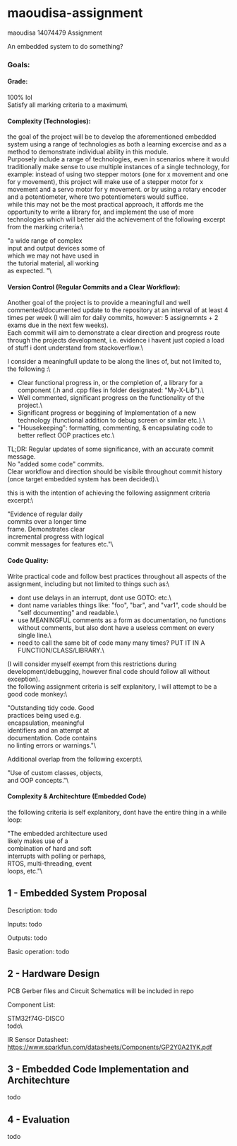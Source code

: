 # maoudisa-assignment
maoudisa 14074479 Assignment

An embedded system to do something?

### Goals:

#### Grade:
100% lol\
Satisfy all marking criteria to a maximum\

#### Complexity (Technologies):
the goal of the project will be to develop the aforementioned embedded system using a range of technologies as both a learning excercise and as a method to demonstrate individual ability in this module.\
Purposely include a range of technologies, even in scenarios where it would traditionally make sense to use multiple instances of a single technology, for example: instead of using two stepper motors (one for x movement and one for y movement), this project will make use of a stepper motor for x movement and a servo motor for y movement. or by using a rotary encoder and a potentiometer, where two potentiometers would suffice.\
while this may not be the most practical approach, it affords me the opportunity to write a library for, and implement the use of more technologies which will better aid the achievement of the following excerpt from the marking criteria:\

"a wide range of complex\
input and output devices some of\
which we may not have used in\
the tutorial material, all working\
as expected. "\

#### Version Control (Regular Commits and a Clear Workflow):
Another goal of the project is to provide a meaningfull and well commented/documented update to the repository at an interval of at least 4 times per week (I will aim for daily commits, however: 5 assignemnts + 2 exams due in the next few weeks).\
Each commit will aim to demonstrate a clear direction and progress route through the projects development, i.e. evidence i havent just copied a load of stuff i dont understand from stackoverflow.\

I consider a meaningfull update to be along the lines of, but not limited to, the following :\

 - Clear functional progress in, or the completion of, a library for a component (.h and .cpp files in folder designated: "My-X-Lib").\
 - Well commented, significant progress on the functionality of the project.\
 - Significant progress or beggining of Implementation of a new technology (functional addition to debug screen or similar etc.).\
 - "Housekeeping": formatting, commenting, & encapsulating code to better reflect OOP practices etc.\

TL;DR:
Regular updates of some significance, with an accurate commit message.\
No "added some code" commits.\
Clear workflow and direction should be visibile throughout commit history (once target embedded system has been decided).\

this is with the intention of achieving the following assignment criteria excerpt:\

"Evidence of regular daily\
commits over a longer time\
frame. Demonstrates clear\
incremental progress with logical\
commit messages for features etc."\

#### Code Quality:
Write practical code and follow best practices throughout all aspects of the assignment, including but not limited to things such as:\

 - dont use delays in an interrupt, dont use GOTO: etc.\
 - dont name variables things like: "foo", "bar", and "var1", code should be "self documenting" and readable.\
 - use MEANINGFUL comments as a form as documentation, no functions without comments, but also dont have a useless comment on every single line.\
 - need to call the same bit of code many many times? PUT IT IN A FUNCTION/CLASS/LIBRARY.\

(I will consider myself exempt from this restrictions during development/debugging, however final code should follow all without exception).\
the following assignment criteria is self explanitory, I will attempt to be a good code monkey:\

"Outstanding tidy code. Good\
practices being used e.g.\
encapsulation, meaningful\
identifiers and an attempt at\
documentation. Code contains\
no linting errors or warnings."\

Additional overlap from the following excerpt:\

"Use of custom classes, objects,\
and OOP concepts."\

#### Complexity & Architechture (Embedded Code)

the following criteria is self explanitory, dont have the entire thing in a while loop:

"The embedded architecture used\
likely makes use of a\
combination of hard and soft\
interrupts with polling or perhaps,\
RTOS, multi-threading, event\
loops, etc."\

## 1 - Embedded System Proposal

Description: todo

Inputs: todo

Outputs: todo

Basic operation: todo
## 2 - Hardware Design

PCB Gerber files and Circuit Schematics will be included in repo

Component List:

STM32f74G-DISCO\
todo\

IR Sensor Datasheet: https://www.sparkfun.com/datasheets/Components/GP2Y0A21YK.pdf



## 3 - Embedded Code Implementation and Architechture
todo

## 4 - Evaluation 
todo
